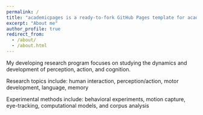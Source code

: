 ```yaml
---
permalink: /
title: "academicpages is a ready-to-fork GitHub Pages template for academic personal websites"
excerpt: "About me"
author_profile: true
redirect_from: 
  - /about/
  - /about.html
---
```


My developing research program focuses on studying the dynamics and development of perception, action, and cognition.

Research topics include: human interaction, perception/action, motor development, language, memory

Experimental methods include: behavioral experiments, motion capture, eye-tracking, computational models, and corpus analysis 
